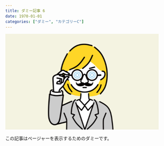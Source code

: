 ```yaml
---
title: ダミー記事 6
date: 1970-01-01
categories: ["ダミー", "カテゴリーC"]
---
```


![](thumbnail.png)

この記事はページャーを表示するためのダミーです。